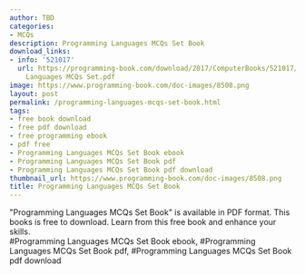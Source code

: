 ```yaml
---
author: TBD
categories:
- MCQs
description: Programming Languages MCQs Set Book
download_links:
- info: '521017'
  url: https://programming-book.com/download/2017/ComputerBooks/521017/Programming
    Languages MCQs Set.pdf
image: https://www.programming-book.com/doc-images/8508.png
layout: post
permalink: /programming-languages-mcqs-set-book.html
tags:
- free book download
- free pdf download
- free programming ebook
- pdf free
- Programming Languages MCQs Set Book ebook
- Programming Languages MCQs Set Book pdf
- Programming Languages MCQs Set Book pdf download
thumbnail_url: https://www.programming-book.com/doc-images/8508.png
title: Programming Languages MCQs Set Book
---
```


 
<div class="item-desc text-justify">
  "Programming Languages MCQs Set Book" is available in PDF format. This books is free to download. Learn from this free book and enhance your skills.
  <br>
  #Programming Languages MCQs Set Book ebook, #Programming Languages MCQs Set Book pdf, #Programming Languages MCQs Set Book pdf download
</div>